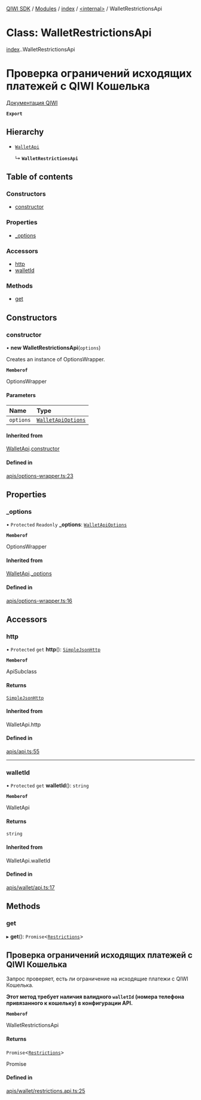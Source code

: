 [QIWI SDK](../README.md) / [Modules](../modules.md) / [index](../modules/index.md) / [<internal\>](../modules/index._internal_.md) / WalletRestrictionsApi

# Class: WalletRestrictionsApi

[index](../modules/index.md).[<internal>](../modules/index._internal_.md).WalletRestrictionsApi

# Проверка ограничений исходящих платежей с QIWI Кошелька
[Документация QIWI](https://developer.qiwi.com/ru/qiwi-wallet-personal/#restrictions)

**`Export`**

## Hierarchy

- [`WalletApi`](index._internal_.WalletApi.md)

  ↳ **`WalletRestrictionsApi`**

## Table of contents

### Constructors

- [constructor](index._internal_.WalletRestrictionsApi.md#constructor)

### Properties

- [\_options](index._internal_.WalletRestrictionsApi.md#_options)

### Accessors

- [http](index._internal_.WalletRestrictionsApi.md#http)
- [walletId](index._internal_.WalletRestrictionsApi.md#walletid)

### Methods

- [get](index._internal_.WalletRestrictionsApi.md#get)

## Constructors

### constructor

• **new WalletRestrictionsApi**(`options`)

Creates an instance of OptionsWrapper.

**`Memberof`**

OptionsWrapper

#### Parameters

| Name | Type |
| :------ | :------ |
| `options` | [`WalletApiOptions`](../interfaces/index.QIWI.WalletApiOptions.md) |

#### Inherited from

[WalletApi](index._internal_.WalletApi.md).[constructor](index._internal_.WalletApi.md#constructor)

#### Defined in

[apis/options-wrapper.ts:23](https://github.com/AlexXanderGrib/node-qiwi-sdk/blob/8cf62fb/src/apis/options-wrapper.ts#L23)

## Properties

### \_options

• `Protected` `Readonly` **\_options**: [`WalletApiOptions`](../interfaces/index.QIWI.WalletApiOptions.md)

**`Memberof`**

OptionsWrapper

#### Inherited from

[WalletApi](index._internal_.WalletApi.md).[_options](index._internal_.WalletApi.md#_options)

#### Defined in

[apis/options-wrapper.ts:16](https://github.com/AlexXanderGrib/node-qiwi-sdk/blob/8cf62fb/src/apis/options-wrapper.ts#L16)

## Accessors

### http

• `Protected` `get` **http**(): [`SimpleJsonHttp`](index.QIWI.SimpleJsonHttp.md)

**`Memberof`**

ApiSubclass

#### Returns

[`SimpleJsonHttp`](index.QIWI.SimpleJsonHttp.md)

#### Inherited from

WalletApi.http

#### Defined in

[apis/api.ts:55](https://github.com/AlexXanderGrib/node-qiwi-sdk/blob/8cf62fb/src/apis/api.ts#L55)

___

### walletId

• `Protected` `get` **walletId**(): `string`

**`Memberof`**

WalletApi

#### Returns

`string`

#### Inherited from

WalletApi.walletId

#### Defined in

[apis/wallet/api.ts:17](https://github.com/AlexXanderGrib/node-qiwi-sdk/blob/8cf62fb/src/apis/wallet/api.ts#L17)

## Methods

### get

▸ **get**(): `Promise`<[`Restrictions`](../modules/index.QIWI.md#restrictions)\>

## Проверка ограничений исходящих платежей с QIWI Кошелька

Запрос проверяет, есть ли ограничение на исходящие платежи с
QIWI Кошелька.

**Этот метод требует наличия валидного `walletId` (номера телефона привязанного к кошельку) в конфигурации API.**

**`Memberof`**

WalletRestrictionsApi

#### Returns

`Promise`<[`Restrictions`](../modules/index.QIWI.md#restrictions)\>

Promise<Restrictions>

#### Defined in

[apis/wallet/restrictions.api.ts:25](https://github.com/AlexXanderGrib/node-qiwi-sdk/blob/8cf62fb/src/apis/wallet/restrictions.api.ts#L25)
